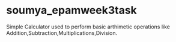 # soumya_epamweek3task
Simple Calculator used to perform basic arthimetic operations like Addition,Subtraction,Multiplications,Division.
